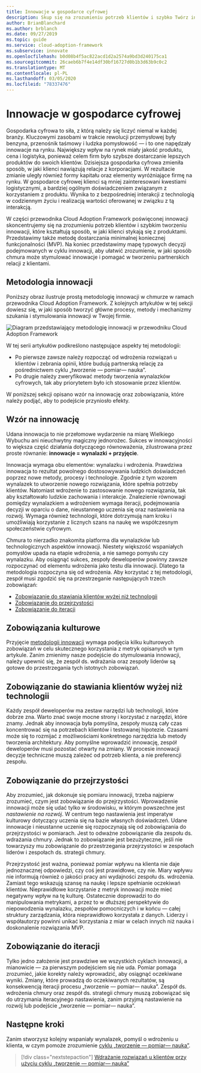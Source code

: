 ```yaml
---
title: Innowacje w gospodarce cyfrowej
description: Skup się na zrozumieniu potrzeb klientów i szybko Twórz innowacje w chmurze, dzięki którym klienci pracują z produktami.
author: BrianBlanchard
ms.author: brblanch
ms.date: 09/27/2019
ms.topic: guide
ms.service: cloud-adoption-framework
ms.subservice: innovate
ms.openlocfilehash: b0d08b4f5ac822acd1d2a2574a9bd3d240175ca1
ms.sourcegitcommit: 26caeb6b7f4e14df30bf16727d0b1b3d63b9c0c2
ms.translationtype: MT
ms.contentlocale: pl-PL
ms.lasthandoff: 03/05/2020
ms.locfileid: "78337476"
---
```

# <a name="innovation-in-the-digital-economy"></a>Innowacje w gospodarce cyfrowej

Gospodarka cyfrowa to siła, z którą należy się liczyć niemal w każdej branży. Kluczowymi zasobami w trakcie rewolucji przemysłowej były benzyna, przenośnik taśmowy i ludzka pomysłowość — i to one napędzały innowacje na rynku. Największy wpływ na rynek miały jakość produktu, cena i logistyka, ponieważ celem firm było szybsze dostarczanie lepszych produktów do swoich klientów. Dzisiejsza gospodarka cyfrowa zmieniła sposób, w jaki klienci nawiązują relacje z korporacjami. W rezultacie zmianie uległy również formy kapitału oraz elementy wyróżniające firmę na rynku. W gospodarce cyfrowej klienci są mniej zainteresowani kwestiami logistycznymi, a bardziej ogólnym doświadczeniem związanym z korzystaniem z produktu. Wynika to z bezpośredniej interakcji z technologią w codziennym życiu i realizacją wartości oferowanej w związku z tą interakcją.

W części przewodnika Cloud Adoption Framework poświęconej innowacji skoncentrujemy się na zrozumieniu potrzeb klientów i szybkim tworzeniu innowacji, które kształtują sposób, w jaki klienci stykają się z produktami. Przedstawimy także metodę dostarczania minimalnej koniecznej funkcjonalności (MVP). Na koniec przedstawimy mapę typowych decyzji podejmowanych w cyklu innowacji, aby ułatwić zrozumienie, w jaki sposób chmura może stymulować innowacje i pomagać w tworzeniu partnerskich relacji z klientami.

## <a name="innovate-methodology"></a>Metodologia innowacji

Poniższy obraz ilustruje prostą metodologię innowacji w chmurze w ramach przewodnika Cloud Adoption Framework. Z kolejnych artykułów w tej sekcji dowiesz się, w jaki sposób tworzyć główne procesy, metody i mechanizmy szukania i stymulowania innowacji w Twojej firmie.

![Diagram przedstawiający metodologię innowacji w przewodniku Cloud Adoption Framework](../../_images/innovate/innovate-methodology.png)

W tej serii artykułów podkreślono następujące aspekty tej metodologii:

- Po pierwsze zawsze należy rozpocząć od wdrożenia rozwiązań u klientów i zebrania opinii, które budują partnerską relację za pośrednictwem cyklu „tworzenie — pomiar— nauka”.
- Po drugie należy zweryfikować metody tworzenia wynalazków cyfrowych, tak aby priorytetem było ich stosowanie przez klientów.

W poniższej sekcji opisano wzór na innowację oraz zobowiązania, które należy podjąć, aby to podejście przyniosło efekty.

## <a name="formula-for-innovation"></a>Wzór na innowację

Udana innowacja to nie przełomowe wydarzenie na miarę Wielkiego Wybuchu ani nieuchwytny magiczny jednorożec. Sukces w innowacyjności to większa część działania dotyczącego równoważenia, zilustrowana przez proste równanie: **innowacje = wynalazki + przyjęcie**.

Innowacja wymaga obu elementów: wynalazku i wdrożenia. Prawdziwa innowacja to rezultat powolnego dostosowywania ludzkich doświadczeń poprzez nowe metody, procesy i technologie. Zgodnie z tym wzorem wynalazek to utworzenie nowego rozwiązania, które spełnia potrzeby klientów. Natomiast wdrożenie to zastosowanie nowego rozwiązania, tak aby kształtowało ludzkie zachowania i interakcje. Znalezienie równowagi pomiędzy wynalazkiem a wdrożeniem wymaga iteracji, podejmowania decyzji w oparciu o dane, nieustannego uczenia się oraz nastawienia na rozwój. Wymaga również technologii, które dotrzymują nam kroku i umożliwiają korzystanie z licznych szans na naukę we współczesnym społeczeństwie cyfrowym.

Chmura to nierzadko znakomita platforma dla wynalazków lub technologicznych aspektów innowacji. Niestety większość wspaniałych pomysłów upada na etapie wdrożenia, a nie samego pomysłu czy wynalazku. Aby osiągnąć sukces, zespoły deweloperów powinny zawsze rozpoczynać od elementu wdrożenia jako testu dla innowacji. Dlatego ta metodologia rozpoczyna się od wdrożenia. Aby korzystać z tej metodologii, zespół musi zgodzić się na przestrzeganie następujących trzech zobowiązań:

- [Zobowiązanie do stawiania klientów wyżej niż technologii](#commitment-to-prioritize-customers-over-technology)
- [Zobowiązanie do przejrzystości](#commitment-to-transparency)
- [Zobowiązanie do iteracji](#commitment-to-iteration)

## <a name="cultural-commitments"></a>Zobowiązania kulturowe

Przyjęcie [metodologii innowacji](../index.md) wymaga podjęcia kilku kulturowych zobowiązań w celu skutecznego korzystania z metryk opisanych w tym artykule. Zanim zmienimy nasze podejście do stymulowania innowacji, należy upewnić się, że zespół ds. wdrażania oraz zespoły liderów są gotowe do przestrzegania tych istotnych zobowiązań.

## <a name="commitment-to-prioritize-customers-over-technology"></a>Zobowiązanie do stawiania klientów wyżej niż technologii

Każdy zespół deweloperów ma zestaw narzędzi lub technologii, które dobrze zna. Warto znać swoje mocne strony i korzystać z narzędzi, które znamy. Jednak aby innowacja była pomyślna, zespoły muszą cały czas koncentrować się na potrzebach klientów i testowanej hipotezie. Czasami może się to rozmijać z możliwościami konkretnego narzędzia lub metody tworzenia architektury. Aby pomyślne wprowadzić innowację, zespół deweloperów musi pozostać otwarty na zmiany. W procesie innowacji decyzje techniczne muszą zależeć od potrzeb klienta, a nie preferencji zespołu.

## <a name="commitment-to-transparency"></a>Zobowiązanie do przejrzystości

Aby zrozumieć, jak dokonuje się pomiaru innowacji, trzeba najpierw zrozumieć, czym jest zobowiązanie do przejrzystości. Wprowadzenie innowacji może się udać tylko w środowisku, w którym powszechne jest *nastawienie na rozwój*. W centrum tego nastawienia jest imperatyw kulturowy dotyczący uczenia się na bazie własnych doświadczeń. Udane innowacje i nieustanne uczenie się rozpoczynają się od zobowiązania do przejrzystości w pomiarach. Jest to odważne zobowiązanie dla zespołu ds. wdrażania chmury. Jednak to zobowiązanie jest bezużyteczne, jeśli nie towarzyszy mu zobowiązanie do przestrzegania przejrzystości w zespołach liderów i zespołach ds. strategii chmury.

Przejrzystość jest ważna, ponieważ pomiar wpływu na klienta nie daje jednoznacznej odpowiedzi, czy coś jest prawidłowe, czy nie. Miary wpływu nie informują również o jakości pracy ani wydajności zespołu ds. wdrożenia. Zamiast tego wskazują szansę na naukę i lepsze spełnianie oczekiwań klientów. Nieprawidłowe korzystanie z metryk innowacji może mieć negatywny wpływ na tę kulturę. Ostatecznie doprowadzi to do manipulowania metrykami, a przez to w dłuższej perspektywie do niepowodzenia wynalazku, zespołów pomocniczych i w końcu — całej struktury zarządzania, która nieprawidłowo korzystała z danych. Liderzy i współautorzy powinni unikać korzystania z miar w celach innych niż nauka i doskonalenie rozwiązania MVP.

## <a name="commitment-to-iteration"></a>Zobowiązanie do iteracji

Tylko jedno założenie jest prawdziwe we wszystkich cyklach innowacji, a mianowicie &mdash; za pierwszym podejściem się nie uda. Pomiar pomaga zrozumieć, jakie korekty należy wprowadzić, aby osiągnąć oczekiwane wyniki. Zmiany, które prowadzą do oczekiwanych rezultatów, są konsekwencją iteracji procesu „tworzenie — pomiar— nauka”. Zespół ds. wdrożenia chmury oraz zespół ds. strategii chmury muszą zobowiązać się do utrzymania iteracyjnego nastawienia, zanim przyjmą nastawienie na rozwój lub podejście „tworzenie — pomiar— nauka”.

## <a name="next-steps"></a>Następne kroki

Zanim stworzysz kolejny wspaniały wynalazek, pomyśl o wdrożeniu u klienta, w czym pomoże zrozumienie [cyklu „tworzenie — pomiar— nauka”](./adoption.md).

> [!div class="nextstepaction"]
> [Wdrażanie rozwiązań u klientów przy użyciu cyklu „tworzenie — pomiar— nauka”](./adoption.md)
